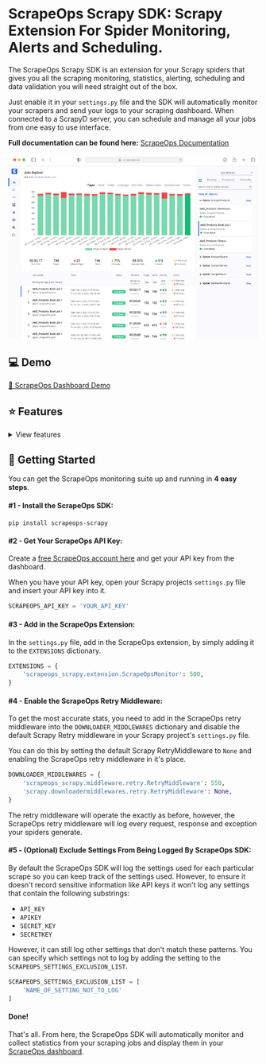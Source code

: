 # ScrapeOps Scrapy SDK: Scrapy Extension For Spider Monitoring, Alerts and Scheduling.
The ScrapeOps Scrapy SDK is an extension for your Scrapy spiders that gives you all the scraping monitoring, statistics, alerting, scheduling and data validation you will need straight out of the box. 

Just enable it in your `settings.py` file and the SDK will automatically monitor your scrapers and send your logs to your scraping dashboard. When connected to a ScrapyD server, you can schedule and manage all your jobs from one easy to use interface.

**Full documentation can be found here:** [ScrapeOps Documentation](https://scrapeops.io/docs/intro)


![ScrapeOps Dashboard Demo](https://github.com/ScrapeOps/scrapeops-docs/blob/main/assets/scrapeops-hero-demo.jpg)


## :computer: Demo
[:link: ScrapeOps Dashboard Demo](https://scrapeops.io/app/login/demo)

## :star: Features
<details>
<summary>View features</summary>

- **Scrapy Job Stats & Visualisation**
  - :chart_with_upwards_trend: Individual Job Progress Stats
  - :bar_chart: Compare Jobs versus Historical Jobs
  - :100: Job Stats Tracked
    - :white_check_mark: Pages Scraped & Missed
    - :white_check_mark: Items Parsed & Missed
    - :white_check_mark: Item Field Coverage
    - :white_check_mark: Runtimes
    - :white_check_mark: Response Status Codes
    - :white_check_mark: Success Rates & Average Latencies
    - :white_check_mark: Errors & Warnings
    - :white_check_mark: Bandwidth

- **Health Checks & Alerts**
  - :male_detective: Custom Spider & Job Health Checks 
  - :package: Out of the Box Alerts - Slack (More coming soon!)
  - :bookmark_tabs: Daily Scraping Reports

 - **ScrapyD Cluster Management**
    - :link: Integrate With ScrapyD Servers
    - :alarm_clock: Schedule Periodic Jobs
    - :100: All Scrapyd JSON API Supported
    - :closed_lock_with_key: Secure Your ScrapyD with BasicAuth, HTTPS or Whitelisted IPs
 - **Proxy Monitoring (Coming Soon)**
    - :chart_with_upwards_trend: Monitor Your Proxy Account Usage
    - :chart_with_downwards_trend: Track Your Proxy Providers Performance
    - :bar_chart: Compare Proxy Performance Verus Other Providers

</details>

## :rocket: Getting Started
You can get the ScrapeOps monitoring suite up and running in **4 easy steps**.

#### #1 - Install the ScrapeOps SDK:

```
pip install scrapeops-scrapy
```

#### #2 - Get Your ScrapeOps API Key:
Create a [free ScrapeOps account here](https://scrapeops.io/app/register) and get your API key from the dashboard.

When you have your API key, open your Scrapy projects `settings.py` file and insert your API key into it. 

```python
SCRAPEOPS_API_KEY = 'YOUR_API_KEY'
```

#### #3 - Add in the ScrapeOps Extension:
In the `settings.py` file, add in the ScrapeOps extension, by simply adding it to the `EXTENSIONS` dictionary.

```python
EXTENSIONS = {
    'scrapeops_scrapy.extension.ScrapeOpsMonitor': 500, 
}
```

#### #4 - Enable the ScrapeOps Retry Middleware:
To get the most accurate stats, you need to add in the ScrapeOps retry middleware into the `DOWNLOADER_MIDDLEWARES` dictionary and disable the default Scrapy Retry middleware in your Scrapy project's `settings.py` file. 

You can do this by setting the default Scrapy RetryMiddleware to `None` and enabling the ScrapeOps retry middleware in it's place.

```python
DOWNLOADER_MIDDLEWARES = {
    'scrapeops_scrapy.middleware.retry.RetryMiddleware': 550,
    'scrapy.downloadermiddlewares.retry.RetryMiddleware': None,
}
```

The retry middleware will operate the exactly as before, however, the ScrapeOps retry middleware will log every request, response and exception your spiders generate. 

#### #5 - (Optional) Exclude Settings From Being Logged By ScrapeOps SDK:
By default the ScrapeOps SDK will log the settings used for each particular scrape so you can keep track of the settings used. However, to ensure it doesn't record sensitive information like API keys it won't log any settings that contain the following substrings:

- `API_KEY`
- `APIKEY`
- `SECRET_KEY`
- `SECRETKEY`

However, it can still log other settings that don't match these patterns. You can specify which settings not to log by adding the setting to the `SCRAPEOPS_SETTINGS_EXCLUSION_LIST`. 

```python
SCRAPEOPS_SETTINGS_EXCLUSION_LIST = [
    'NAME_OF_SETTING_NOT_TO_LOG'
]
```

#### Done!
That's all. From here, the ScrapeOps SDK will automatically monitor and collect statistics from your scraping jobs and display them in your [ScrapeOps dashboard](https://scrapeops.io/app/dashboard). 
